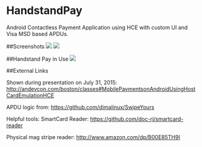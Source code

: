 # HandstandPay

Android Contactless Payment Application using HCE with custom UI and Visa MSD based APDUs.

##Screenshots
<img src="https://raw.githubusercontent.com/handstandsam/HandstandPay/master/screenshots/pay_activity.png"/>
<img src="https://raw.githubusercontent.com/handstandsam/HandstandPay/master/screenshots/mag_stripe_activity.png"/>


##Handstand Pay in Use
<img src="https://raw.githubusercontent.com/handstandsam/HandstandPay/master/screenshots/terminal_authorized.png"/>

##External Links

Shown during presentation on July 31, 2015:
http://andevcon.com/boston/classes#MobilePaymentsonAndroidUsingHostCardEmulationHCE

APDU logic from:
https://github.com/dimalinux/SwipeYours

Helpful tools:
SmartCard Reader: https://github.com/doc-rj/smartcard-reader

Physical mag stripe reader:
http://www.amazon.com/dp/B00E85TH9I
